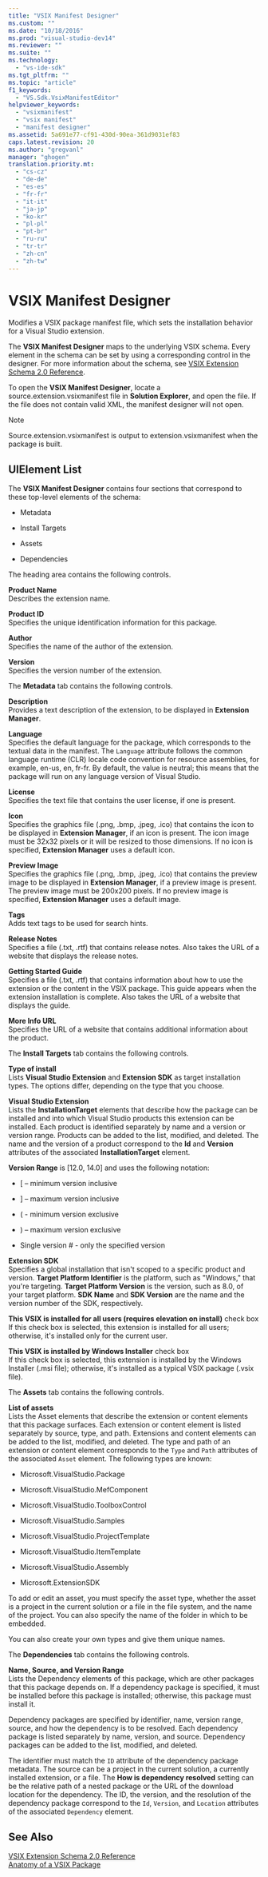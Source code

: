 ```yaml
---
title: "VSIX Manifest Designer"
ms.custom: ""
ms.date: "10/18/2016"
ms.prod: "visual-studio-dev14"
ms.reviewer: ""
ms.suite: ""
ms.technology: 
  - "vs-ide-sdk"
ms.tgt_pltfrm: ""
ms.topic: "article"
f1_keywords: 
  - "VS.Sdk.VsixManifestEditor"
helpviewer_keywords: 
  - "vsixmanifest"
  - "vsix manifest"
  - "manifest designer"
ms.assetid: 5a691e77-cf91-430d-90ea-361d9031ef83
caps.latest.revision: 20
ms.author: "gregvanl"
manager: "ghogen"
translation.priority.mt: 
  - "cs-cz"
  - "de-de"
  - "es-es"
  - "fr-fr"
  - "it-it"
  - "ja-jp"
  - "ko-kr"
  - "pl-pl"
  - "pt-br"
  - "ru-ru"
  - "tr-tr"
  - "zh-cn"
  - "zh-tw"
---
```

# VSIX Manifest Designer
Modifies a VSIX package manifest file, which sets the installation behavior for a Visual Studio extension.  
  
 The **VSIX Manifest Designer** maps to the underlying VSIX schema. Every element in the schema can be set by using a corresponding control in the designer. For more information about the schema, see [VSIX Extension Schema 2.0 Reference](../extensibility/vsix-extension-schema-2.0-reference.md).  
  
 To open the **VSIX Manifest Designer**, locate a source.extension.vsixmanifest file in **Solution Explorer**, and open the file. If the file does not contain valid XML, the manifest designer will not open.  
  
> [!NOTE]
>  Source.extension.vsixmanifest is output to extension.vsixmanifest when the package is built.  
  
## UIElement List  
 The **VSIX Manifest Designer** contains four sections that correspond to these top-level elements of the schema:  
  
-   Metadata  
  
-   Install Targets  
  
-   Assets  
  
-   Dependencies  
  
 The heading area contains the following controls.  
  
 **Product Name**  
 Describes the extension name.  
  
 **Product ID**  
 Specifies the unique identification information for this package.  
  
 **Author**  
 Specifies the name of the author of the extension.  
  
 **Version**  
 Specifies the version number of the extension.  
  
 The **Metadata** tab contains the following controls.  
  
 **Description**  
 Provides a text description of the extension, to be displayed in **Extension Manager**.  
  
 **Language**  
 Specifies the default language for the package, which corresponds to the textual data in the manifest. The `Language` attribute follows the common language runtime (CLR) locale code convention for resource assemblies, for example, en-us, en, fr-fr. By default, the value is neutral; this means that the package will run on any language version of Visual Studio.  
  
 **License**  
 Specifies the text file that contains the user license, if one is present.  
  
 **Icon**  
 Specifies the graphics file (.png, .bmp, .jpeg, .ico) that contains the icon to be displayed in **Extension Manager**, if an icon is present. The icon image must be 32x32 pixels or it will be resized to those dimensions. If no icon is specified, **Extension Manager** uses a default icon.  
  
 **Preview Image**  
 Specifies the graphics file (.png, .bmp, .jpeg, .ico) that contains the preview image to be displayed in **Extension Manager**, if a preview image is present. The preview image must be 200x200 pixels. If no preview image is specified, **Extension Manager** uses a default image.  
  
 **Tags**  
 Adds text tags to be used for search hints.  
  
 **Release Notes**  
 Specifies a file (.txt, .rtf) that contains release notes. Also takes the URL of a website that displays the release notes.  
  
 **Getting Started Guide**  
 Specifies a file (.txt, .rtf) that contains information about how to use the extension or the content in the VSIX package. This guide appears when the extension installation is complete. Also takes the URL of a website that displays the guide.  
  
 **More Info URL**  
 Specifies the URL of a website that contains additional information about the product.  
  
 The **Install Targets** tab contains the following controls.  
  
 **Type of install**  
 Lists **Visual Studio Extension** and **Extension SDK** as target installation types. The options differ, depending on the type that you choose.  
  
 **Visual Studio Extension**  
 Lists the **InstallationTarget** elements that describe how the package can be installed and into which Visual Studio products this extension can be installed. Each product is identified separately by name and a version or version range.  Products can be added to the list, modified, and deleted. The name and the version of a product correspond to the **Id** and **Version** attributes of the associated **InstallationTarget** element.  
  
 **Version Range** is [12.0, 14.0] and uses the following notation:  
  
-   [ – minimum version inclusive  
  
-   ] – maximum version inclusive  
  
-   ( - minimum version exclusive  
  
-   ) – maximum version exclusive  
  
-   Single version # - only the specified version  
  
 **Extension SDK**  
 Specifies a global installation that isn't scoped to a specific product and version. **Target Platform Identifier** is the platform, such as "Windows," that you're targeting. **Target Platform Version** is the version, such as 8.0, of your target platform. **SDK Name** and **SDK Version** are the name and the version number of the SDK, respectively.  
  
 **This VSIX is installed for all users (requires elevation on install)** check box  
 If this check box is selected, this extension is installed for all users; otherwise, it's installed only for the current user.  
  
 **This VSIX is installed by Windows Installer** check box  
 If this check box is selected, this extension is installed by the Windows Installer (.msi file); otherwise, it's installed as a typical VSIX package (.vsix file).  
  
 The **Assets** tab contains the following controls.  
  
 **List of assets**  
 Lists the Asset elements that describe the extension or content elements that this package surfaces. Each extension or content element is listed separately by source, type, and path. Extensions and content elements can be added to the list, modified, and deleted. The type and path of an extension or content element corresponds to the `Type` and `Path` attributes of the associated `Asset` element. The following types are known:  
  
-   Microsoft.VisualStudio.Package  
  
-   Microsoft.VisualStudio.MefComponent  
  
-   Microsoft.VisualStudio.ToolboxControl  
  
-   Microsoft.VisualStudio.Samples  
  
-   Microsoft.VisualStudio.ProjectTemplate  
  
-   Microsoft.VisualStudio.ItemTemplate  
  
-   Microsoft.VisualStudio.Assembly  
  
-   Microsoft.ExtensionSDK  
  
 To add or edit an asset, you must specify the asset type, whether the asset is a project in the current solution or a file in the file system, and the name of the project. You can also specify the name of the folder in which to be embedded.  
  
 You can also create your own types and give them unique names.  
  
 The **Dependencies** tab contains the following controls.  
  
 **Name, Source, and Version Range**  
 Lists the Dependency elements of this package, which are other packages that this package depends on. If a dependency package is specified, it must be installed before this package is installed; otherwise, this package must install it.  
  
 Dependency packages are specified by identifier, name, version range, source, and how the dependency is to be resolved. Each dependency package is listed separately by name, version, and source. Dependency packages can be added to the list, modified, and deleted.  
  
 The identifier must match the `ID` attribute of the dependency package metadata. The source can be a project in the current solution, a currently installed extension, or a file. The **How is dependency resolved** setting can be the relative path of a nested package or the URL of the download location for the dependency. The ID, the version, and the resolution of the dependency package correspond to the `Id`, `Version`, and `Location` attributes of the associated `Dependency` element.  
  
## See Also  
 [VSIX Extension Schema 2.0 Reference](../extensibility/vsix-extension-schema-2.0-reference.md)   
 [Anatomy of a VSIX Package](../extensibility/anatomy-of-a-vsix-package.md)